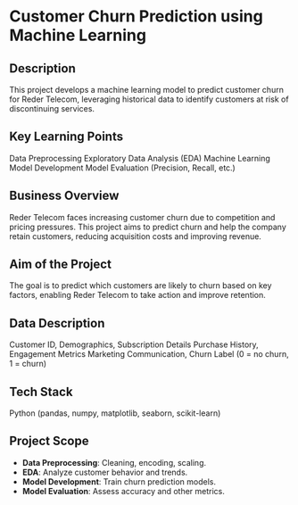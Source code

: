 # Customer Churn Prediction using Machine Learning
## Description
This project develops a machine learning model to predict customer churn for Reder Telecom, leveraging historical data to identify customers at risk of discontinuing services.

## Key Learning Points
Data Preprocessing
Exploratory Data Analysis (EDA)
Machine Learning Model Development
Model Evaluation (Precision, Recall, etc.)

## Business Overview
Reder Telecom faces increasing customer churn due to competition and pricing pressures. This project aims to predict churn and help the company retain customers, reducing acquisition costs and improving revenue.

## Aim of the Project
The goal is to predict which customers are likely to churn based on key factors, enabling Reder Telecom to take action and improve retention.

## Data Description
Customer ID, Demographics, Subscription Details
Purchase History, Engagement Metrics
Marketing Communication, Churn Label (0 = no churn, 1 = churn)
## Tech Stack
Python (pandas, numpy, matplotlib, seaborn, scikit-learn)
## Project Scope
- **Data Preprocessing**: Cleaning, encoding, scaling.
- **EDA**: Analyze customer behavior and trends.
- **Model Development**: Train churn prediction models.
- **Model Evaluation**: Assess accuracy and other metrics.
